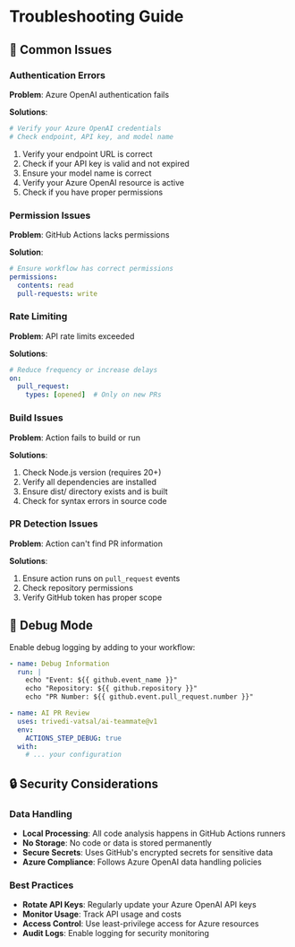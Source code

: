 # Troubleshooting Guide

## 🚨 Common Issues

### Authentication Errors

**Problem**: Azure OpenAI authentication fails

**Solutions**:

```bash
# Verify your Azure OpenAI credentials
# Check endpoint, API key, and model name
```

1. Verify your endpoint URL is correct
2. Check if your API key is valid and not expired
3. Ensure your model name is correct
4. Verify your Azure OpenAI resource is active
5. Check if you have proper permissions

### Permission Issues

**Problem**: GitHub Actions lacks permissions

**Solution**:

```yaml
# Ensure workflow has correct permissions
permissions:
  contents: read
  pull-requests: write
```

### Rate Limiting

**Problem**: API rate limits exceeded

**Solutions**:

```yaml
# Reduce frequency or increase delays
on:
  pull_request:
    types: [opened]  # Only on new PRs
```

### Build Issues

**Problem**: Action fails to build or run

**Solutions**:

1. Check Node.js version (requires 20+)
2. Verify all dependencies are installed
3. Ensure dist/ directory exists and is built
4. Check for syntax errors in source code

### PR Detection Issues

**Problem**: Action can't find PR information

**Solutions**:

1. Ensure action runs on `pull_request` events
2. Check repository permissions
3. Verify GitHub token has proper scope

## 🔧 Debug Mode

Enable debug logging by adding to your workflow:

```yaml
- name: Debug Information
  run: |
    echo "Event: ${{ github.event_name }}"
    echo "Repository: ${{ github.repository }}"
    echo "PR Number: ${{ github.event.pull_request.number }}"

- name: AI PR Review
  uses: trivedi-vatsal/ai-teammate@v1
  env:
    ACTIONS_STEP_DEBUG: true
  with:
    # ... your configuration
```

## 🔒 Security Considerations

### Data Handling

- **Local Processing**: All code analysis happens in GitHub Actions runners
- **No Storage**: No code or data is stored permanently
- **Secure Secrets**: Uses GitHub's encrypted secrets for sensitive data
- **Azure Compliance**: Follows Azure OpenAI data handling policies

### Best Practices

- **Rotate API Keys**: Regularly update your Azure OpenAI API keys
- **Monitor Usage**: Track API usage and costs
- **Access Control**: Use least-privilege access for Azure resources
- **Audit Logs**: Enable logging for security monitoring
